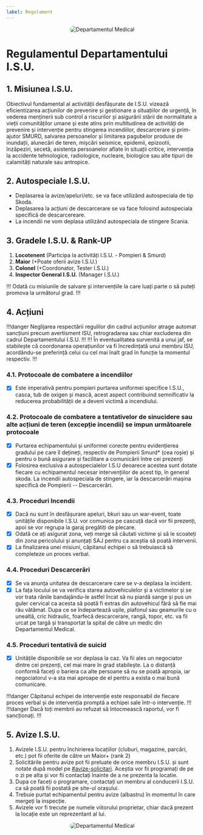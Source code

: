 ```yaml
---
label: Regulament
---
```

<p align="center">
    <img src="/docs/imagini/igsu.png" style="border-radius: 20px;" alt="Departamentul Medical">
</p>

# Regulamentul Departamentului I.S.U.

## 1. Misiunea I.S.U.
Obiectivul fundamental al activității desfășurate de I.S.U. vizează eficientizarea acțiunilor de prevenire și gestionare a situațiilor de urgență, în vederea menținerii sub control a riscurilor și asigurării stării de normalitate a vieții comunităților umane și este atins prin multitudinea de activități de prevenire și intervenție pentru stingerea incendiilor, descarcerare și prim-ajutor SMURD, salvarea persoanelor și limitarea pagubelor produse de inundații, alunecări de teren, mișcări seismice, epidemii, epizootii, înzăpeziri, secetă, asistența persoanelor aflate în situații critice, intervenția la accidente tehnologice, radiologice, nucleare, biologice sau alte tipuri de calamități naturale sau antropice.

## 2. Autospeciale I.S.U.
- Deplasarea la avize/apeluri/etc. se va face utilizând autospeciala de tip Skoda.
- Deplasarea la acțiuni de descarcerare se va face folosind autospeciala specifică de descarcereare.
- La incendii ne vom deplasa utilizând autospeciala de stingere Scania.

## 3. Gradele I.S.U. & Rank-UP
1. **Locotenent** (Participa la activități I.S.U. - Pompieri & Smurd)
2. **Maior** (+Poate oferii avize I.S.U.)
3. **Colonel** (+Coordonator, Tester I.S.U.)
4. **Inspector General I.S.U.** (Manager I.S.U.)

!!!
Odată cu misiunile de salvare și intervențiile la care luați parte o să puteți promova la următorul grad.
!!!

## 4. Acțiuni
!!!danger
Neglijarea respectării regulilor din cadrul acțiunilor atrage automat sancțiuni precum avertisment ISU, retrogradarea sau chiar excluderea din cadrul Departamentului I.S.U.
!!!
!!!
În eventualitatea survenită a unui jaf, se stabilește că coordonarea operațiunilor va fi încredințată unui membru ISU, acordându-se preferință celui cu cel mai înalt grad în funcție la momentul respectiv.
!!!

### 4.1. Protocoale de combatere a incendiilor
- [x] Este imperativă pentru pompieri purtarea uniformei specifice I.S.U., casca, tub de oxigen și mască, acest aspect contribuind semnificativ la reducerea probabilității de a deveni victimă a incendiului.

### 4.2. Protocoale de combatere a tentativelor de sinucidere sau alte acțiuni de teren (excepție incendii) se impun următoarele protocoale
- [x] Purtarea echipamentului și uniformei corecte pentru evidențierea gradului pe care îl dețineți, respectiv de Pompierii Smurd* (cea roșie) și pentru o bună asigurare și facilitare a comunicării între cei prezenți
- [x] Folosirea exclusiva a autospecialelor I.S.U deoarece acestea sunt dotate fiecare cu echipamentul necesar intervențiilor de acest tip, în general skoda. La incendii autospeciala de stingere, iar la descarcerări mașina specifică de Pompierii -- Descarcerări.

### 4.3. Proceduri Incendii
- [x] Dacă nu sunt în desfășurare apeluri, bkuri sau un war-event, toate unitățile disponibile I.S.U. vor comunica pe cascuță dacă vor fii prezenți, apoi se vor regrupa la garaj pregătiți de plecare.
- [x] Odată ce ați asigurat zona, veți merge să căutati victime și să le scoateți din zona pericolului și anunțați SAJ pentru ca aceștia să poată intervenii.
- [x] La finalizarea unei misiuni, căpitanul echipei o să trebuiască să completeze un proces verbal.

### 4.4. Proceduri Descarcerări
- [x] Se va anunța unitatea de descarcerare care se v-a deplasa la incident.
- [x] La fața locului se va verifica starea autovehiculelor și a victimelor și se vor trata rănile bandajându-le astfel încat să nu piardă sange și pus un guler cervical ca acesta să poată fi extras din autovehicul fără să fie mai rău vătămat. Dupa ce se îndepartează ușile, plafonul sau geamurile cu o unealtă, cric hidraulic, foarfecă descarcerare, rangă, topor, etc. va fii urcat pe targă și transportat la spital de către un medic din Departamentul Medical.

### 4.5. Proceduri tentativă de suicid
- [x] Unitățile disponibile se vor deplasa la caz. Va fii ales un negociator dintre cei prezenți, cel mai mare în grad stabilește. La o distanță conformă faceți o bariera ca alte persoane să nu se poată apropia, iar negociatorul v-a sta mai aproape de el pentru a exista o mai bună comunicare.

!!!danger
Căpitanul echipei de intervenție este responsabil de fiecare proces verbal și de intervenția promptă a echipei sale într-o intervenție.
!!!
!!!danger
Dacă toți membrii au refuzat să întocmească raportul, vor fi sancționați.
!!!

## 5. Avize I.S.U.
1. Avizele I.S.U. pentru închirierea locațiilor (cluburi, magazine, parcări, etc.) pot fii oferite de către un Maior+ (rank 2)
2. Solicitările pentru avize pot fii preluate de orice membru I.S.U. și sunt notate după model pe [#avize-solicitari](https://discord.com/channels/1138596043404091482/1230210824522694767). Aceștia vor fii programați de pe o zi pe alta și vor fii contactați înainte de a ne prezenta la locatie.
3. Dupa ce faceți o programare, contactați un membru al conducerii I.S.U. ca să poată fii postată pe site-ul orașului.
4. Trebuie purtat echipamentul pentru avize (albastru) în momentul în care mergeți la inspecție.
5. Avizele vor fi trecute pe numele viitorului proprietar, chiar dacă prezent la locație este un reprezentant al lui.

<p align="center">
    <img src="/docs/imagini/isu2.png" style="border-radius: 20px;" alt="Departamentul Medical">
</p>

